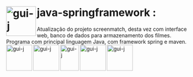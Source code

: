 # <img align="left" alt="gui-j" height="80" width="80" src="https://cdn.jsdelivr.net/gh/devicons/devicon/icons/intellij/intellij-original.svg" />java-springframework :
Atualização do projeto screenmatch, desta vez com interface web, banco de dados para armazenamento dos filmes.
Programa com principal linguagem Java, com framework spring e maven.
<br/>
<img align="left" alt="gui-j" height="70" width="70" src="https://cdn.jsdelivr.net/gh/devicons/devicon/icons/java/java-original-wordmark.svg"/>
<img align="left" alt="gui-j" height="70" width="70" src="https://cdn.jsdelivr.net/gh/devicons/devicon/icons/spring/spring-original-wordmark.svg"/>
<img align="left" alt="gui-j" height="70" width="50" src="https://cdn.jsdelivr.net/gh/devicons/devicon/icons/maya/maya-original.svg"/>
<img align="left" alt="gui-j" height="70" width="70" src="https://cdn.jsdelivr.net/gh/devicons/devicon/icons/mysql/mysql-original-wordmark.svg"/>
<img align="left" alt="gui-j" height="70" width="70" src="https://cdn.jsdelivr.net/gh/devicons/devicon/icons/html5/html5-original-wordmark.svg" />
           
          
